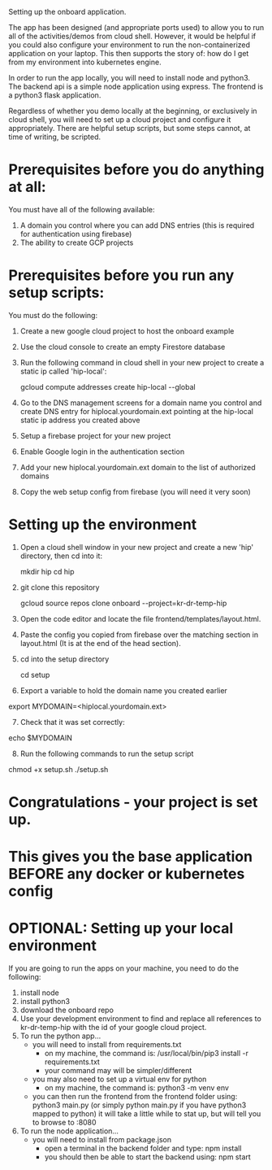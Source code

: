 Setting up the onboard application.

The app has been designed (and appropriate ports used) to allow you to run all of the activities/demos from cloud shell.  However, it would be helpful if you could also configure your environment to run the non-containerized application on your laptop.  This then supports the story of: how do I get from my environment into kubernetes engine. 

In order to run the app locally, you will need to install node and python3.  The backend api is a simple node application using express.  The frontend is a python3 flask application.  

Regardless of whether you demo locally at the beginning, or exclusively in cloud shell, 
you will need to set up a cloud  project and configure it appropriately. There are helpful setup scripts, but some steps cannot, at time of writing, be scripted.

# Prerequisites before you do anything at all:

You must have all of the following available:

1. A domain you control where you can add DNS entries
    (this is required for authentication using firebase)
2. The ability to create GCP projects


# Prerequisites before you run any setup scripts:

You must do the following:

1. Create a new google cloud project to host the onboard example
2. Use the cloud console to create an empty Firestore database
3. Run the following command in cloud shell in your new project to create a static ip  called 'hip-local':

    gcloud compute addresses create hip-local --global
    
4. Go to the DNS management screens for a domain name you control and create DNS entry for hiplocal.yourdomain.ext pointing at the hip-local static ip address you created above
5. Setup a firebase project for your new project
8. Enable Google login in the authentication section
9. Add your new hiplocal.yourdomain.ext domain to  the list of authorized domains 
10. Copy the web setup config from firebase (you will need it very soon)


# Setting up the environment
1. Open a cloud shell window in your new project and create a new 'hip' directory, then cd into it:

    mkdir hip
    cd hip

2. git clone this repository 

    gcloud source repos clone onboard --project=kr-dr-temp-hip

3. Open the code editor and locate the file frontend/templates/layout.html.     
4. Paste the config you copied from firebase over the matching section in layout.html
    (It is at the end of the head section).
5. cd into the setup directory 

    cd setup

6. Export a variable to hold the  domain name you created earlier

export MYDOMAIN=<hiplocal.yourdomain.ext>

7. Check that it was set correctly:

echo $MYDOMAIN

8. Run the following commands to run the setup script

chmod +x setup.sh
./setup.sh

# Congratulations - your project is set up.
# This gives you the base application BEFORE any docker or kubernetes config

# OPTIONAL: Setting up your local environment

If you are going to run the apps on your machine, you need to do the following:

1. install node
2. install python3
3. download the onboard repo
4. Use your development environment to find and replace all references to kr-dr-temp-hip with the id of your google cloud project.
5. To run the python app...
    - you will need to install from requirements.txt
        - on my machine, the command is: /usr/local/bin/pip3 install -r requirements.txt
        - your command may will be simpler/different
    - you may also need to set up a virtual env for python
        - on my machine, the command is: python3 -m venv env
    - you can then run the frontend from the frontend folder using:
        python3 main.py
        (or simply python main.py if you have python3 mapped to python)
        it will take a little while to stat up, but will tell you to browse to :8080
6. To run the node application...
    - you will need to install from package.json
        - open a terminal in the backend folder and type:
            npm install
        - you should then be able to start the backend using:
            npm start